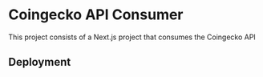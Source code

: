 # Coingecko API Consumer

This project consists of a Next.js project that consumes the Coingecko API

## Deployment
